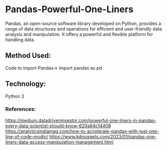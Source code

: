 # Pandas-Powerful-One-Liners
Pandas, an open-source software library developed on Python, provides a range of data structures and operations for efficient and user-friendly data analysis and manipulation. It offers a powerful and flexible platform for handling data.

## Method Used:
Code to import Pandas-> import pandas as pd

## Technology:
Python 3


### References:
https://medium.datadriveninvestor.com/powerful-one-liners-in-pandas-every-data-scientist-should-know-620a84c14408 
https://analyticsindiamag.com/how-to-accelerate-pandas-with-just-one-line-of-code-modin/
https://www.kdnuggets.com/2023/01/pandas-one-liners-data-access-manipulation-management.html 
